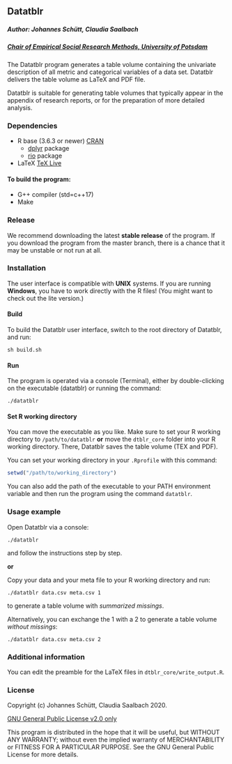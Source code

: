 ## Datatblr
##### Author: Johannes Schütt, Claudia Saalbach

##### [Chair of Empirical Social Research Methods, University of Potsdam](https://uni-potsdam.de/soziologie-methoden)

The Datatblr program generates a table volume containing the univariate description of all metric and categorical variables of a data set. Datatblr delivers the table volume as LaTeX and PDF file.

Datatblr is suitable for generating table volumes that typically appear in the appendix of research reports, or for the preparation of more detailed analysis.

### Dependencies
* R base (3.6.3 or newer)  [CRAN](https://cloud.r-project.org/)
  * [dplyr](https://cran.r-project.org/web/packages/dplyr/index.html) package
  * [rio](https://cran.r-project.org/web/packages/rio/index.html) package
* LaTeX [TeX Live](https://www.tug.org/texlive/)

#### To build the program:
* G++ compiler (std=c++17)
* Make

### Release

We recommend downloading the latest **stable release** of the program. If you download the program from the master branch, there is a chance that it may be unstable or not run at all.

### Installation

The user interface is compatible with **UNIX** systems. If you are running **Windows**, you have to work directly with the R files! (You might want to check out the lite version.)

#### Build

To build the Datatblr user interface, switch to the root directory of Datatblr, and run:

```shell
sh build.sh
```

#### Run

The program is operated via a console (Terminal), either by double-clicking on the executable (datatblr) or running the command:

```shell
./datatblr
```
#### Set R working directory

You can move the executable as you like. Make sure to set your R working directory to `/path/to/datatblr` **or** move the `dtblr_core` folder into your R working directory. There, Datatblr saves the table volume (TEX and PDF).

You can set your working directory in your `.Rprofile` with this command:

```R
setwd("/path/to/working_directory")
```

You can also add the path of the executable to your PATH environment variable and then run the program using the command `datatblr`.

### Usage example

Open Datatblr via a console:

```shell
./datatblr
```
and follow the instructions step by step.

**or**

Copy your data and your meta file to your R working directory and run:

```shell
./datatblr data.csv meta.csv 1
```

to generate a table volume with *summarized missings*.

Alternatively, you can exchange the 1 with a 2 to generate a table volume *without missings*:

```shell
./datatblr data.csv meta.csv 2
```

### Additional information
You can edit the preamble for the LaTeX files in `dtblr_core/write_output.R`.

### License
Copyright (c) Johannes Schütt, Claudia Saalbach 2020.

[GNU General Public License v2.0 only](https://github.com/johschuett/Datatblr/blob/master/GPL-2.0)

This program is distributed in the hope that it will be useful, but WITHOUT ANY WARRANTY; without even the implied warranty of
MERCHANTABILITY or FITNESS FOR A PARTICULAR PURPOSE. See the GNU General Public License for more details.

